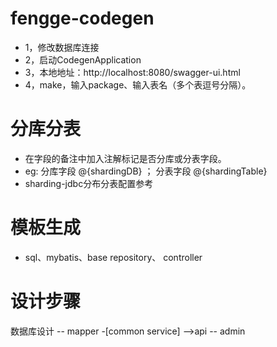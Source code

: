 # fengge-codegen
- 1，修改数据库连接
- 2，启动CodegenApplication
- 3，本地地址：http://localhost:8080/swagger-ui.html
- 4，make，输入package、输入表名（多个表逗号分隔）。

# 分库分表
- 在字段的备注中加入注解标记是否分库或分表字段。
- eg: 分库字段 @{shardingDB} ； 分表字段 @{shardingTable}
- sharding-jdbc分布分表配置参考

# 模板生成
- sql、mybatis、base repository、 controller

# 设计步骤
数据库设计 -- mapper -[common service] -->api -- admin

